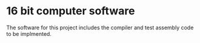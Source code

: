 # 16 bit computer software

The software for this project includes the compiler and test assembly code to be implmented.